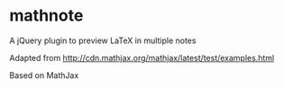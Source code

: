 # mathnote
A jQuery plugin to preview LaTeX in multiple notes 

Adapted from http://cdn.mathjax.org/mathjax/latest/test/examples.html

Based on MathJax